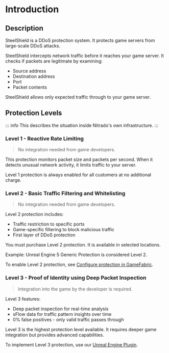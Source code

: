# Introduction

## Description

SteelShield is a DDoS protection system. It protects game servers from large-scale DDoS attacks.

SteelShield intercepts network traffic before it reaches your game server. It checks if packets are legitimate by examining:
- Source address
- Destination address  
- Port
- Packet contents

SteelShield allows only expected traffic through to your game server.

## Protection Levels

::: info
This describes the situation inside Nitrado's own infrastructure.
:::

### Level 1 - Reactive Rate Limiting

> No integration needed from game developers.

This protection monitors packet size and packets per second. When it detects unusual network activity, it limits traffic to your server.

Level 1 protection is always enabled for all customers at no additional charge.

### Level 2 - Basic Traffic Filtering and Whitelisting

> No integration needed from game developers.

Level 2 protection includes:
- Traffic restriction to specific ports
- Game-specific filtering to block malicious traffic
- First layer of DDoS protection

You must purchase Level 2 protection. It is available in selected locations.

Example: Unreal Engine 5 Generic Protection is considered Level 2.

To enable Level 2 protection, see [Configure protection in GameFabric](/steelshield/gamefabric/gamefabric).

### Level 3 - Proof of Identity using Deep Packet Inspection

> Integration into the game by the developer is required.

Level 3 features:
- Deep packet inspection for real-time analysis
- sFlow data for traffic pattern insights over time
- 0% false positives - only valid traffic passes through

Level 3 is the highest protection level available. It requires deeper game integration but provides advanced capabilities.

To implement Level 3 protection, use our [Unreal Engine Plugin](/steelshield/unreal-engine-plugin/using-the-plugin).
